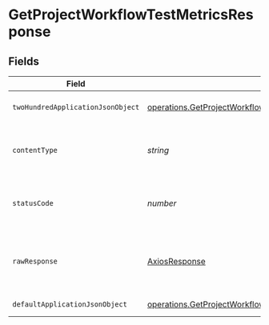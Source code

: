 # GetProjectWorkflowTestMetricsResponse


## Fields

| Field                                                                                                                                               | Type                                                                                                                                                | Required                                                                                                                                            | Description                                                                                                                                         |
| --------------------------------------------------------------------------------------------------------------------------------------------------- | --------------------------------------------------------------------------------------------------------------------------------------------------- | --------------------------------------------------------------------------------------------------------------------------------------------------- | --------------------------------------------------------------------------------------------------------------------------------------------------- |
| `twoHundredApplicationJsonObject`                                                                                                                   | [operations.GetProjectWorkflowTestMetricsResponseBody](../../../sdk/models/operations/getprojectworkflowtestmetricsresponsebody.md)                 | :heavy_minus_sign:                                                                                                                                  | A list of test metrics by workflow                                                                                                                  |
| `contentType`                                                                                                                                       | *string*                                                                                                                                            | :heavy_check_mark:                                                                                                                                  | HTTP response content type for this operation                                                                                                       |
| `statusCode`                                                                                                                                        | *number*                                                                                                                                            | :heavy_check_mark:                                                                                                                                  | HTTP response status code for this operation                                                                                                        |
| `rawResponse`                                                                                                                                       | [AxiosResponse](https://axios-http.com/docs/res_schema)                                                                                             | :heavy_minus_sign:                                                                                                                                  | Raw HTTP response; suitable for custom response parsing                                                                                             |
| `defaultApplicationJsonObject`                                                                                                                      | [operations.GetProjectWorkflowTestMetricsInsightsResponseBody](../../../sdk/models/operations/getprojectworkflowtestmetricsinsightsresponsebody.md) | :heavy_minus_sign:                                                                                                                                  | Error response.                                                                                                                                     |